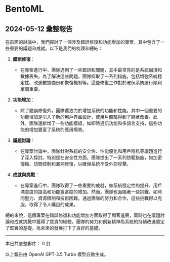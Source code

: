 # BentoML

## 2024-05-12 彙整報告

在前面的討論中，我們探討了一個涉及錯誤修復和功能增加的專案，其中包含了一些重要的議題和成就。以下是我們的梳理和總結：



1. **錯誤修復**：

   - 在專案進行中，團隊遇到了一些錯誤和問題，其中最常見的是系統崩潰和數據丟失。為了解決這些問題，團隊採取了一系列措施，包括增強系統穩定性、改進數據備份和恢復機制等。這些修復工作對於確保系統運行順利至關重要。



2. **功能增加**：

   - 除了錯誤修復外，團隊還致力於增加系統的功能和性能。其中一個重要的功能增加是引入了新的用戶界面設計，使用戶體驗得到了顯著改善。此外，團隊還新增了一些功能模組，如即時通訊功能和多語言支持，這些功能的增加豐富了系統的應用場景。



3. **議題討論**：

   - 在專案討論中，團隊針對系統的安全性、性能優化和用戶隱私等議題進行了深入探討。特別是在安全性方面，團隊提出了一系列防範措施，如加密傳輸、訪問控制和漏洞修復，以確保系統不受外部攻擊。



4. **成就與挑戰**：

   - 在專案進行中，團隊取得了一些重要的成就，如系統穩定性的提升、用戶滿意度的提高和功能豐富度的增加。然而，團隊也面臨著一些挑戰，如時間壓力、資源限制和技術困難。通過團隊的努力和合作，這些挑戰得以克服，取得了令人矚目的成果。



總的來說，這個專案在錯誤修復和功能增加方面取得了顯著進展，同時也在議題討論和成就挑戰中獲得了寶貴的經驗。團隊的努力和創新精神為系統的持續改進奠定了堅實的基礎，為未來的發展打下了良好的基礎。



---



本日共彙整郵件： 0 封



以上報告由 OpenAI GPT-3.5 Turbo 模型自動生成。